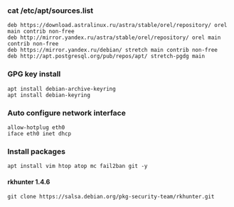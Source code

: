 ### cat /etc/apt/sources.list
```
deb https://download.astralinux.ru/astra/stable/orel/repository/ orel main contrib non-free
deb http://mirror.yandex.ru/astra/stable/orel/repository/ orel main contrib non-free
deb https://mirror.yandex.ru/debian/ stretch main contrib non-free
deb http://apt.postgresql.org/pub/repos/apt/ stretch-pgdg main
```
### GPG key install
```
apt install debian-archive-keyring
apt install debian-keyring
```
### Auto configure network interface
```
allow-hotplug eth0
iface eth0 inet dhcp
```
### Install packages
`apt install vim htop atop mc fail2ban git -y`
#### rkhunter 1.4.6
`git clone https://salsa.debian.org/pkg-security-team/rkhunter.git`
